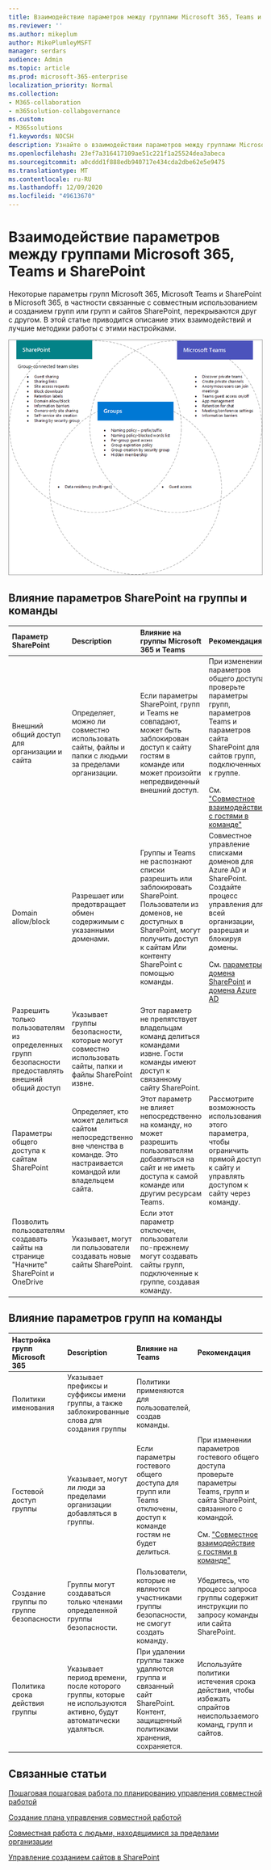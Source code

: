 ```yaml
---
title: Взаимодействие параметров между группами Microsoft 365, Teams и SharePoint
ms.reviewer: ''
ms.author: mikeplum
author: MikePlumleyMSFT
manager: serdars
audience: Admin
ms.topic: article
ms.prod: microsoft-365-enterprise
localization_priority: Normal
ms.collection:
- M365-collaboration
- m365solution-collabgovernance
ms.custom:
- M365solutions
f1.keywords: NOCSH
description: Узнайте о взаимодействии параметров между группами Microsoft 365, Teams и SharePoint
ms.openlocfilehash: 23ef7a316417109ae51c221f1a25524dea3abeca
ms.sourcegitcommit: a0cddd1f888edb940717e434cda2dbe62e5e9475
ms.translationtype: MT
ms.contentlocale: ru-RU
ms.lasthandoff: 12/09/2020
ms.locfileid: "49613670"
---
```

# <a name="settings-interactions-between-microsoft-365-groups-teams-and-sharepoint"></a>Взаимодействие параметров между группами Microsoft 365, Teams и SharePoint

Некоторые параметры групп Microsoft 365, Microsoft Teams и SharePoint в Microsoft 365, в частности связанные с совместным использованием и созданием групп или групп и сайтов SharePoint, перекрываются друг с другом. В этой статье приводится описание этих взаимодействий и лучшие методики работы с этими настройками.

![Диаграмма Венна о функциях SharePoint, Teams и групп](../media/teams-groups-sharepoint-venn.png)

## <a name="the-effects-of-sharepoint-settings-on-groups-and-teams"></a>Влияние параметров SharePoint на группы и команды

|Параметр SharePoint|Description|Влияние на группы Microsoft 365 и Teams|Рекомендация|
|:-----------------|:----------|:---------------------------------------|:-------------|
|Внешний общий доступ для организации и сайта|Определяет, можно ли совместно использовать сайты, файлы и папки с людьми за пределами организации.|Если параметры SharePoint, групп и Teams не совпадают, может быть заблокирован доступ к сайту гостям в команде или может произойти непредвиденный внешний доступ.|При изменении параметров общего доступа проверьте параметры групп, параметров Teams и параметров сайта SharePoint для сайтов групп, подключенных к группе.<br><br> См. ["Совместное взаимодействие с гостями в команде"](https://docs.microsoft.com/microsoft-365/solutions/collaborate-as-team)|
|Domain allow/block|Разрешает или предотвращает обмен содержимым с указанными доменами.|Группы и Teams не распознают списки разрешить или заблокировать SharePoint. Пользователи из доменов, не доступных в SharePoint, могут получить доступ к сайтам Или контенту SharePoint с помощью команды.|Совместное управление списками доменов для Azure AD и SharePoint. Создайте процесс управления для всей организации, разрешая и блокируя домены.<br><br>См. [параметры домена SharePoint](https://docs.microsoft.com/sharepoint/restricted-domains-sharing) и [домена Azure AD](https://docs.microsoft.com/azure/active-directory/b2b/allow-deny-list)|
|Разрешить только пользователям из определенных групп безопасности предоставлять внешний общий доступ|Указывает группы безопасности, которые могут совместно использовать сайты, папки и файлы SharePoint извне.|Этот параметр не препятствует владельцам команд делиться командами извне. Гости команды имеют доступ к связанному сайту SharePoint.||
|Параметры общего доступа к сайтам SharePoint|Определяет, кто может делиться сайтом непосредственно вне членства в команде. Это настраивается командой или владельцем сайта.|Этот параметр не влияет непосредственно на команду, но может разрешить пользователям добавляться на сайт и не иметь доступа к самой команде или другим ресурсам Teams.|Рассмотрите возможность использования этого параметра, чтобы ограничить прямой доступ к сайту и управлять доступом к сайту через команду.|
|Позволить пользователям создавать сайты на странице "Начните" SharePoint и OneDrive|Указывает, могут ли пользователи создавать новые сайты SharePoint.|Если этот параметр отключен, пользователи по-прежнему могут создавать сайты групп, подключенные к группе, создавая команду.||

## <a name="the-effects-of-groups-settings-on-teams"></a>Влияние параметров групп на команды

|Настройка групп Microsoft 365|Description|Влияние на Teams|Рекомендация|
|:---------------------------|:----------|:--------------|:-------------|
|Политики именования|Указывает префиксы и суффиксы имени группы, а также заблокированные слова для создания группы|Политики применяются для пользователей, создав команды.||
|Гостевой доступ группы|Указывает, могут ли люди за пределами организации добавляться в группы.|Если параметры гостевого общего доступа для групп или Teams отключены, доступ к команде гостям не будет делиться.|При изменении параметров гостевого общего доступа проверьте параметры Teams, групп и сайта SharePoint, связанного с командой.<br><br> См. ["Совместное взаимодействие с гостями в команде"](https://docs.microsoft.com/microsoft-365/solutions/collaborate-as-team)|
|Создание группы по группе безопасности|Группы могут создаваться только членами определенной группы безопасности.|Пользователи, которые не являются участниками группы безопасности, не смогут создать команду.|Убедитесь, что процесс запроса группы содержит инструкции по запросу команды или сайта SharePoint.|
|Политика срока действия группы|Указывает период времени, после которого группы, которые не используются активно, будут автоматически удаляться.|При удалении группы также удаляются группа и связанный сайт SharePoint. Контент, защищенный политиками хранения, сохраняется.|Используйте политики истечения срока действия, чтобы избежать спрайтов неиспользаемого команд, групп и сайтов.|

## <a name="related-topics"></a>Связанные статьи

[Пошаговая пошаговая работа по планированию управления совместной работой](collaboration-governance-overview.md#collaboration-governance-planning-step-by-step)

[Создание плана управления совместной работой](collaboration-governance-first.md)

[Совместная работа с людьми, находящимися за пределами организации](https://docs.microsoft.com/microsoft-365/solutions/collaborate-with-people-outside-your-organization)

[Управление созданием сайтов в SharePoint](https://docs.microsoft.com/sharepoint/manage-site-creation)
